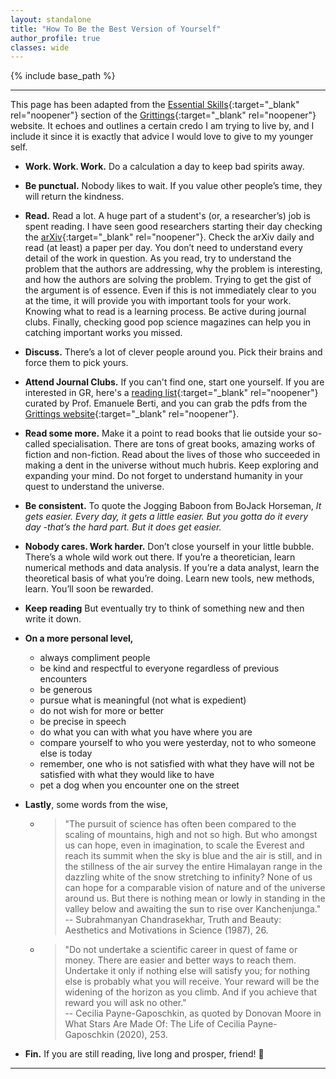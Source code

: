 ```yaml
---
layout: standalone
title: "How To Be the Best Version of Yourself"
author_profile: true
classes: wide
---
```

{% include base_path %}

---

This page has been adapted from the [Essential Skills](https://blackholes.tecnico.ulisboa.pt/gritting/essential_skills.html){:target="_blank" rel="noopener"} section of the [Grittings](https://blackholes.tecnico.ulisboa.pt/gritting/){:target="_blank" rel="noopener"} website. It echoes and outlines a certain credo I am trying to live by, and I include it since it is exactly that advice I would love to give to my younger self.

- **Work. Work. Work.** Do a calculation a day to keep bad spirits away.

- **Be punctual.** Nobody likes to wait. If you value other people’s time, they will return the kindness.

- **Read.** Read a lot. A huge part of a student's (or, a researcher’s) job is spent reading. I have seen good researchers starting their day checking the [arXiv](https://arxiv.org/){:target="_blank" rel="noopener"}. Check the arXiv daily and read (at least) a paper per day. You don’t need to understand every detail of the work in question. As you read, try to understand the problem that the authors are addressing, why the problem is interesting, and how the authors are solving the problem. Trying to get the gist of the argument is of essence. Even if this is not immediately clear to you at the time, it will provide you with important tools for your work. Knowing what to read is a learning process. Be active during journal clubs. Finally, checking good pop science magazines can help you in catching important works you missed.

- **Discuss.** There’s a lot of clever people around you. Pick their brains and force them to pick yours.

- **Attend Journal Clubs.** If you can't find one, start one yourself. If you are interested in GR, here's a [reading list](https://pages.jh.edu/eberti2/posts/must-read-paper-list/){:target="_blank" rel="noopener"} curated by Prof. Emanuele Berti, and you can grab the pdfs from the [Grittings website](https://blackholes.tecnico.ulisboa.pt/gritting/essential_reading.html){:target="_blank" rel="noopener"}.

- **Read some more.** Make it a point to read books that lie outside your so-called specialisation. There are tons of great books, amazing works of fiction and non-fiction. Read about the lives of those who succeeded in making a dent in the universe without much hubris. Keep exploring and expanding your mind. Do not forget to understand humanity in your quest to understand the universe.

- **Be consistent.** To quote the Jogging Baboon from BoJack Horseman, _It gets easier. Every day, it gets a little easier. But you gotta do it every day -that’s the hard part. But it does get easier._

- **Nobody cares. Work harder.** Don’t close yourself in your little bubble. There’s a whole wild work out there. If you’re a theoretician, learn numerical methods and data analysis. If you’re a data analyst, learn the theoretical basis of what you’re doing. Learn new tools, new methods, learn. You’ll soon be rewarded.

- **Keep reading** But eventually try to think of something new and then write it down.

- **On a more personal level,**
    - always compliment people
    - be kind and respectful to everyone regardless of previous encounters
    - be generous
    - pursue what is meaningful (not what is expedient)
    - do not wish for more or better
    - be precise in speech
    - do what you can with what you have where you are
    - compare yourself to who you were yesterday, not to who someone else is today
    - remember, one who is not satisfied with what they have will not be satisfied with what they would like to have
    - pet a dog when you encounter one on the street

- **Lastly**, some words from the wise,

   - > "The pursuit of science has often been compared to the scaling of mountains, high and not so high. But who amongst us can hope, even in imagination, to scale the Everest and reach its summit when the sky is blue and the air is still, and in the stillness of the air survey the entire Himalayan range in the dazzling white of the snow stretching to infinity? None of us can hope for a comparable vision of nature and of the universe around us. But there is nothing mean or lowly in standing in the valley below and awaiting the sun to rise over Kanchenjunga."
      <br/>  -- Subrahmanyan Chandrasekhar, Truth and Beauty: Aesthetics and Motivations in Science (1987), 26.
   - > "Do not undertake a scientific career in quest of fame or money. There are easier and better ways to reach them. Undertake it only if nothing else will satisfy you; for nothing else is probably what you will receive. Your reward will be the widening of the horizon as you climb. And if you achieve that reward you will ask no other."
        <br/> -- Cecilia Payne-Gaposchkin, as quoted by Donovan Moore in What Stars Are Made Of: The Life of
Cecilia Payne-Gaposchkin (2020), 253.

- **Fin.** If you are still reading, live long and prosper, friend! &#128406;


---
